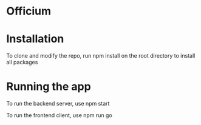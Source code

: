 # Officium

# Installation
To clone and modify the repo, run npm install on the root directory to install all packages

# Running the app
To run the backend server, use npm start

To run the frontend client, use npm run go